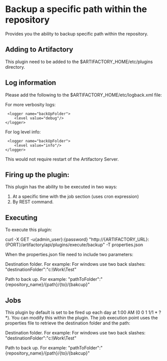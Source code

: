Backup a specific path within the repository
============================================

Provides you the ability to backup specific path within the repository.

Adding to Artifactory
----------------------
This plugin need to be added to the $ARTIFACTORY_HOME/etc/plugins directory.

Log information
----------------------
Please add the following to the $ARTIFACTORY_HOME/etc/logback.xml file:

For more verbosity logs:

	 <logger name="backUpFolder">
        <level value="debug"/>
    </logger>
    
For log level info:

	 <logger name="backUpFolder">
        <level value="info"/>
    </logger>

This would not require restart of the Artifactory Server.

Firing up the plugin:
----------------------

This plugin has the ability to be executed in two ways:

1. At a specific time with the job section (uses cron expression)
2. By REST command.

Executing
---------

To execute this plugin:

curl -X GET -u{admin_user}:{password} "http://{ARTIFACTORY_URL}:{PORT}/artifactory/api/plugins/execute/backup" -T properties.json 

When the properties.json file need to include two parameters:

Destination folder. For example: For windows use two back slashes: "destinationFolder":"c:\\Work\\Test"

Path to back up. For example: "pathToFolder":"{repository_name}/{path}/{to}/{bakcup}"

Jobs
---------
This plugin by default is set to be fired up each day at 1:00 AM (0 0 1 1/1 * ? *). You can modify this within the plugin.
The job execution point uses the properties file to retrieve the destination folder and the path:

Destination folder. For example: For windows use two back slashes: "destinationFolder":"c:\\Work\\Test"

Path to back up. For example: "pathToFolder":"{repository_name}/{path}/{to}/{bakcup}"
